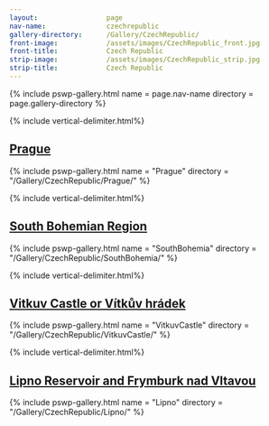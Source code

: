 ```yaml
---
layout:                 page
nav-name:               czechrepublic
gallery-directory:      /Gallery/CzechRepublic/
front-image:            /assets/images/CzechRepublic_front.jpg
front-title:            Czech Republic
strip-image:            /assets/images/CzechRepublic_strip.jpg
strip-title:            Czech Republic
---
```

{% include pswp-gallery.html name = page.nav-name directory = page.gallery-directory %}

{% include vertical-delimiter.html%}
## [Prague](https://en.wikipedia.org/wiki/Prague)
{% include pswp-gallery.html name = "Prague" directory = "/Gallery/CzechRepublic/Prague/" %}

{% include vertical-delimiter.html%}
## [South Bohemian Region](https://en.wikipedia.org/wiki/South_Bohemian_Region)
{% include pswp-gallery.html name = "SouthBohemia" directory = "/Gallery/CzechRepublic/SouthBohemia/" %}

{% include vertical-delimiter.html%}
## [Vitkuv Castle or Vítkův hrádek](https://de.wikipedia.org/wiki/V%C3%ADtk%C5%AFv_hr%C3%A1dek)
{% include pswp-gallery.html name = "VitkuvCastle" directory = "/Gallery/CzechRepublic/VitkuvCastle/" %}

{% include vertical-delimiter.html%}
## [Lipno Reservoir and ](https://en.wikipedia.org/wiki/Lipno_Reservoir)[Frymburk nad Vltavou](https://de.wikipedia.org/wiki/Frymburk_nad_Vltavou)
{% include pswp-gallery.html name = "Lipno" directory = "/Gallery/CzechRepublic/Lipno/" %}

